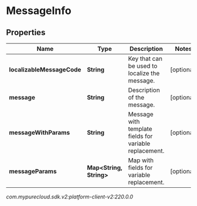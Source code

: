 # MessageInfo


## Properties

| Name | Type | Description | Notes |
| ------------ | ------------- | ------------- | ------------- |
| **localizableMessageCode** | **String** | Key that can be used to localize the message. |  [optional] |
| **message** | **String** | Description of the message. |  [optional] |
| **messageWithParams** | **String** | Message with template fields for variable replacement. |  [optional] |
| **messageParams** | **Map&lt;String, String&gt;** | Map with fields for variable replacement. |  [optional] |




_com.mypurecloud.sdk.v2:platform-client-v2:220.0.0_
